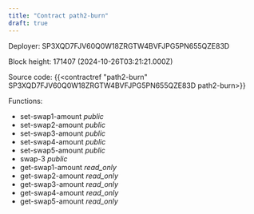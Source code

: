 ```yaml
---
title: "Contract path2-burn"
draft: true
---
```

Deployer: SP3XQD7FJV60Q0W18ZRGTW4BVFJPG5PN655QZE83D


 



Block height: 171407 (2024-10-26T03:21:21.000Z)

Source code: {{<contractref "path2-burn" SP3XQD7FJV60Q0W18ZRGTW4BVFJPG5PN655QZE83D path2-burn>}}

Functions:

* set-swap1-amount _public_
* set-swap2-amount _public_
* set-swap3-amount _public_
* set-swap4-amount _public_
* set-swap5-amount _public_
* swap-3 _public_
* get-swap1-amount _read_only_
* get-swap2-amount _read_only_
* get-swap3-amount _read_only_
* get-swap4-amount _read_only_
* get-swap5-amount _read_only_
